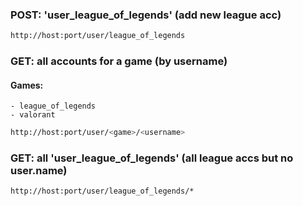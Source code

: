 ### POST: 'user_league_of_legends' (add new league acc)
```bash
http://host:port/user/league_of_legends
```
### GET: all accounts for a game (by username) 
#### Games:
    - league_of_legends
    - valorant
```bash
http://host:port/user/<game>/<username>
```
### GET: all 'user_league_of_legends' (all league accs but no user.name)
```bash
http://host:port/user/league_of_legends/*
```

